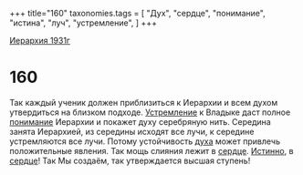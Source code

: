 +++
title="160"
taxonomies.tags = [
"Дух",
"сердце",
"понимание",
"истина",
"луч",
"устремление",
]
+++

[Иерархия 1931г](/agni/19312)

# 160

Так каждый ученик должен приблизиться к Иерархии и всем духом утвердиться на близком подходе. [Устремление](/tags/устремление) к Владыке даст полное [понимание](/tags/понимание) Иерархии и покажет духу серебряную нить. Середина занята Иерархией, из середины исходят все лучи, к середине устремляются все лучи. Потому устойчивость [духа](/tags/Дух) может привлечь положительные явления. Так мощь слияния лежит в [сердце](/tags/сердце). [Истинно](/tags/истина), в [сердце](/tags/сердце)! Так Мы создаём, так утверждается высшая ступень!   

